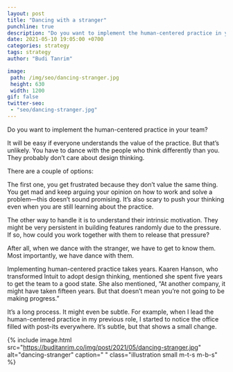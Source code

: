 ```yaml
---
layout: post
title: "Dancing with a stranger"
punchline: true
description: "Do you want to implement the human-centered practice in your team?"
date: 2021-05-10 19:05:00 +0700
categories: strategy
tags: strategy
author: "Budi Tanrim"

image:
 path: /img/seo/dancing-stranger.jpg
 height: 630
 width: 1200
gif: false
twitter-seo: 
 - "seo/dancing-stranger.jpg"
---
```


Do you want to implement the human-centered practice in your team?

It will be easy if everyone understands the value of the practice. But that’s unlikely. You have to dance with the people who think differently than you. They probably don’t care about design thinking.

There are a couple of options:

The first one, you get frustrated because they don’t value the same thing. You get mad and keep arguing your opinion on how to work and solve a problem—this doesn’t sound promising. It’s also scary to push your thinking even when you are still learning about the practice.

The other way to handle it is to understand their intrinsic motivation. They might be very persistent in building features randomly due to the pressure. If so, how could you work together with them to release that pressure?

After all, when we dance with the stranger, we have to get to know them. Most importantly, we have dance with them.

Implementing human-centered practice takes years. Kaaren Hanson, who transformed Intuit to adopt design thinking, mentioned she spent five years to get the team to a good state. She also mentioned, “At another company, it might have taken fifteen years. But that doesn’t mean you’re not going to be making progress.”

It’s a long process. It might even be subtle. For example, when I lead the human-centered practice in my previous role, I started to notice the office filled with post-its everywhere. It’s subtle, but that shows a small change.

{% include image.html 
src="https://buditanrim.co/img/post/2021/05/dancing-stranger.jpg" 
alt="dancing-stranger" 
caption=" "
class="illustration small m-t-s m-b-s" %}